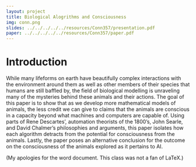 ```yaml
---
layout: project
title: Biological Alogrithms and Consciousness
img: conn.png
slides: ../../../../../resources/Conn357/presentation.pdf
paper: ../../../../../resources/Conn357/paper.pdf
---
```


# Introduction 

While many lifeforms on earth have beautifully complex interactions with the environment around them as well as other members of their species that humans are still baffled by, the field of biological modelling is unraveling many of the mysteries behind these animals and their actions. The goal of this paper is to show that as we develop more mathematical models of animals, the less credit we can give to claims that the animals are conscious in a capacity beyond what machines and computers are capable of. Using parts of Rene Descartes’, automation theorists of the 1800’s, John Searle, and David Chalmer’s philosophies and arguments, this paper isolates how each algorithm detracts from the potential for consciousness from the animals. Lastly, the paper poses an alternative conclusion for the outcome on the consciousness of the animals explored as it pertains to AI.

(My apologies for the word document. This class was not a fan of LaTeX.)